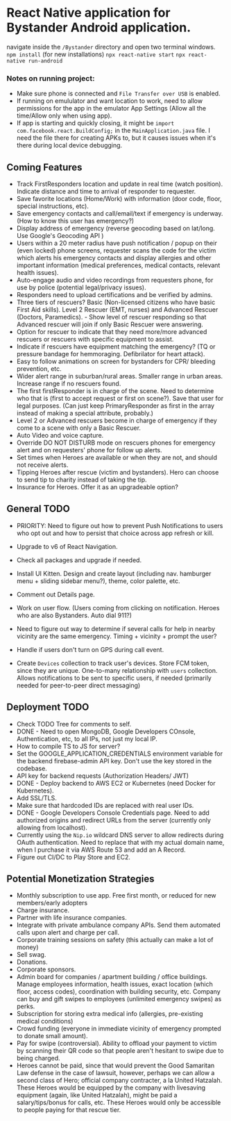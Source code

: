# React Native application for Bystander Android application.

navigate inside the `/Bystander` directory and open two terminal windows.
`npm install` (for new installations)
`npx react-native start`
`npx react-native run-android`

### Notes on running project:

- Make sure phone is connected and `File Transfer over USB` is enabled.
- If running on emululator and want location to work, need to allow permissions for the app in the emulator App Settings (Allow all the time/Allow only when using app).
- If app is starting and quickly closing, it might be `import com.facebook.react.BuildConfig;` in the `MainApplication.java` file. I need the file there for creating APKs to, but it causes issues when it's there during local device debugging.

## Coming Features

- Track FirstResponders location and update in real time (watch position). Indicate distance and time to arrival of responder to requester.
- Save favorite locations (Home/Work) with information (door code, floor, special instructions, etc).
- Save emergency contacts and call/email/text if emergency is underway. (How to know this user has emergency?)
- Display address of emergency (reverse geocoding based on lat/long. Use Google's Geocoding API )
- Users within a 20 meter radius have push notification / popup on their (even locked) phone screens, requester scans the code for the victim which alerts his emergency contacts and display allergies and other important information (medical preferences, medical contacts, relevant health issues).
- Auto-engage audio and video recordings from requesters phone, for use by police (potential legal/privacy issues).
- Responders need to upload certifications and be verified by admins.
- Three tiers of rescuers? Basic (Non-licensed citizens who have basic First Aid skills). Level 2 Rescuer (EMT, nurses) and Advanced Rescuer (Doctors, Paramedics). - Show level of rescuer responding so that Advanced rescuer will join if only Basic Rescuer were answering.
- Option for rescuer to indicate that they need more/more advanced rescuers or rescuers with specific equipment to assist.
- Indicate if rescuers have equipment matching the emergency? (TQ or pressure bandage for hemmoraging. Defibrilator for heart attack).
- Easy to follow animations on screen for bystanders for CPR/ bleeding prevention, etc.
- Wider alert range in suburban/rural areas. Smaller range in urban areas. Increase range if no rescuers found.
- The first firstResponder is in charge of the scene. Need to determine who that is (first to accept request or first on scene?). Save that user for legal purposes. (Can just keep PrimaryResponder as first in the array instead of making a special attribute, probably.)
- Level 2 or Advanced rescuers become in charge of emergency if they come to a scene with only a Basic Rescuer.
- Auto Video and voice capture.
- Override DO NOT DISTURB mode on rescuers phones for emergency alert and on requesters' phone for follow up alerts.
- Set times when Heroes are available or when they are not, and should not receive alerts.
- Tipping Heroes after rescue (victim and bystanders). Hero can choose to send tip to charity instead of taking the tip.
- Insurance for Heroes. Offer it as an upgradeable option?

## General TODO

- PRIORITY: Need to figure out how to prevent Push Notifications to users who opt out and how to persist that choice across app refresh or kill.
- Upgrade to v6 of React Navigation.
- Check all packages and upgrade if needed.
- Install UI Kitten. Design and create layout (including nav. hamburger menu + sliding sidebar menu?), theme, color palette, etc. 
- Comment out Details page.
- Work on user flow. (Users coming from clicking on notification. Heroes who are also Bystanders. Auto dial 911?)

- Need to figure out way to determine if several calls for help in nearby vicinity are the same emergency. Timing + vicinity + prompt the user?
- Handle if users don't turn on GPS during call event.
- Create `Devices` collection to track user's devices. Store FCM token, since they are unique. One-to-many relationship with `users` collection. Allows notifications to be sent to specific users, if needed (primarily needed for peer-to-peer direct messaging)

## Deployment TODO

- Check TODO Tree for comments to self.
- DONE - Need to open MongoDB, Google Developers COnsole, Authentication, etc, to all IPs, not just my local IP.
- How to compile TS to JS for server?
- Set the GOOGLE_APPLICATION_CREDENTIALS environment variable for the backend firebase-admin API key. Don't use the key stored in the codebase.
- API key for backend requests (Authorization Headers/ JWT)
- DONE - Deploy backend to AWS EC2 or Kubernetes (need Docker for Kubernetes).
- Add SSL/TLS.
- Make sure that hardcoded IDs are replaced with real user IDs.
- DONE - Google Developers Console Credentials page. Need to add authorized origins and redirect URLs from the server (currently only allowing from localhost).
- Currently using the `Nip.io` wildcard DNS server to allow redirects during OAuth authentication. Need to replace that with my actual domain name, when I purchase it via AWS Route 53 and add an A Record.
- Figure out CI/DC to Play Store and EC2.

## Potential Monetization Strategies

- Monthly subscription to use app. Free first month, or reduced for new members/early adopters
- Charge insurance.
- Partner with life insurance companies.
- Integrate with private ambulance company APIs. Send them automated calls upon alert and charge per call.
- Corporate training sessions on safety (this actually can make a lot of money)
- Sell swag.
- Donations.
- Corporate sponsors.
- Admin board for companies / apartment building / office buildings. Manage employees information, health issues, exact location (which floor, access codes), coordination with building security, etc. Company can buy and gift swipes to employees (unlimited emergency swipes) as perks.
- Subscription for storing extra medical info (allergies, pre-existing medical conditions)
- Crowd funding (everyone in immediate vicinity of emergency prompted to donate small amount).
- Pay for swipe (controversial). Ability to offload your payment to victim by scanning their QR code so that people aren't hesitant to swipe due to being charged.
- Heroes cannot be paid, since that would prevent the Good Samaritan Law defense in the case of lawsuit, however, perhaps we can allow a second class of Hero; official company contracter, a la United Hatzalah. These Heroes would be equipped by the company with livesaving equipment (again, like United Hatzalah), might be paid a salary/tips/bonus for calls, etc. These Heroes would only be accessible to people paying for that rescue tier.
